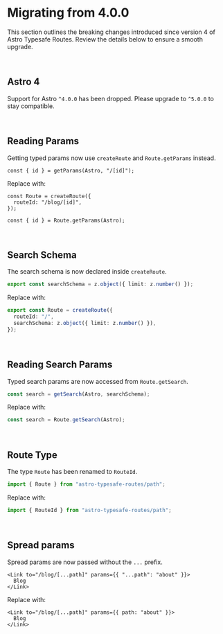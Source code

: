 # Migrating from 4.0.0

This section outlines the breaking changes introduced since version 4 of Astro Typesafe Routes. Review the details below to ensure a smooth upgrade.

<br />

## Astro 4

Support for Astro `^4.0.0` has been dropped. Please upgrade to `^5.0.0` to stay compatible.

<br />

## Reading Params

Getting typed params now use `createRoute` and `Route.getParams` instead.

```tsx
const { id } = getParams(Astro, "/[id]");
```

Replace with:

```tsx
const Route = createRoute({
  routeId: "/blog/[id]",
});

const { id } = Route.getParams(Astro);
```

<br />

## Search Schema

The search schema is now declared inside `createRoute`.

```ts
export const searchSchema = z.object({ limit: z.number() });
```

Replace with:

```ts
export const Route = createRoute({
  routeId: "/",
  searchSchema: z.object({ limit: z.number() }),
});
```

<br />

## Reading Search Params

Typed search params are now accessed from `Route.getSearch`.

```ts
const search = getSearch(Astro, searchSchema);
```

Replace with:

```ts
const search = Route.getSearch(Astro);
```

<br />

## Route Type

The type `Route` has been renamed to `RouteId`.

```ts
import { Route } from "astro-typesafe-routes/path";
```

Replace with:

```ts
import { RouteId } from "astro-typesafe-routes/path";
```

<br />

## Spread params

Spread params are now passed without the `...` prefix.

```tsx
<Link to="/blog/[...path]" params={{ "...path": "about" }}>
  Blog
</Link>
```

Replace with:

```tsx
<Link to="/blog/[...path]" params={{ path: "about" }}>
  Blog
</Link>
```

